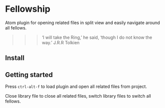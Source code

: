 # Fellowship

Atom plugin for opening related files in split view and easily navigate around all fellows.

>>> ‘I will take the Ring,’ he said, ‘though I do not know the way.’ J.R.R Tolkien

## Install



## Getting started

Press `ctrl-alt-f` to load plugin and open all related files from project.

Close library file to close all related files, switch library files to switch all fellows.
